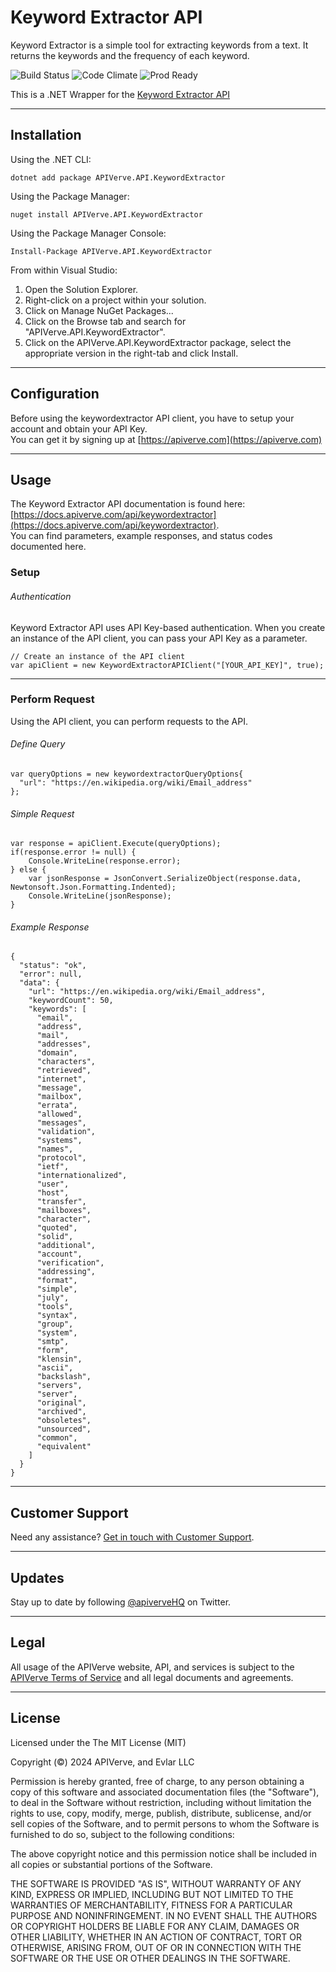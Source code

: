 Keyword Extractor API
============

Keyword Extractor is a simple tool for extracting keywords from a text. It returns the keywords and the frequency of each keyword.

![Build Status](https://img.shields.io/badge/build-passing-green)
![Code Climate](https://img.shields.io/badge/maintainability-B-purple)
![Prod Ready](https://img.shields.io/badge/production-ready-blue)

This is a .NET Wrapper for the [Keyword Extractor API](https://apiverve.com/marketplace/api/keywordextractor)

---

## Installation

Using the .NET CLI:
```
dotnet add package APIVerve.API.KeywordExtractor
```

Using the Package Manager:
```
nuget install APIVerve.API.KeywordExtractor
```

Using the Package Manager Console:
```
Install-Package APIVerve.API.KeywordExtractor
```

From within Visual Studio:

1. Open the Solution Explorer.
2. Right-click on a project within your solution.
3. Click on Manage NuGet Packages...
4. Click on the Browse tab and search for "APIVerve.API.KeywordExtractor".
5. Click on the APIVerve.API.KeywordExtractor package, select the appropriate version in the right-tab and click Install.


---

## Configuration

Before using the keywordextractor API client, you have to setup your account and obtain your API Key.  
You can get it by signing up at [https://apiverve.com](https://apiverve.com)

---

## Usage

The Keyword Extractor API documentation is found here: [https://docs.apiverve.com/api/keywordextractor](https://docs.apiverve.com/api/keywordextractor).  
You can find parameters, example responses, and status codes documented here.

### Setup

###### Authentication
Keyword Extractor API uses API Key-based authentication. When you create an instance of the API client, you can pass your API Key as a parameter.

```
// Create an instance of the API client
var apiClient = new KeywordExtractorAPIClient("[YOUR_API_KEY]", true);
```

---


### Perform Request
Using the API client, you can perform requests to the API.

###### Define Query

```
var queryOptions = new keywordextractorQueryOptions{
  "url": "https://en.wikipedia.org/wiki/Email_address"
};
```

###### Simple Request

```
var response = apiClient.Execute(queryOptions);
if(response.error != null) {
	Console.WriteLine(response.error);
} else {
    var jsonResponse = JsonConvert.SerializeObject(response.data, Newtonsoft.Json.Formatting.Indented);
    Console.WriteLine(jsonResponse);
}
```

###### Example Response

```
{
  "status": "ok",
  "error": null,
  "data": {
    "url": "https://en.wikipedia.org/wiki/Email_address",
    "keywordCount": 50,
    "keywords": [
      "email",
      "address",
      "mail",
      "addresses",
      "domain",
      "characters",
      "retrieved",
      "internet",
      "message",
      "mailbox",
      "errata",
      "allowed",
      "messages",
      "validation",
      "systems",
      "names",
      "protocol",
      "ietf",
      "internationalized",
      "user",
      "host",
      "transfer",
      "mailboxes",
      "character",
      "quoted",
      "solid",
      "additional",
      "account",
      "verification",
      "addressing",
      "format",
      "simple",
      "july",
      "tools",
      "syntax",
      "group",
      "system",
      "smtp",
      "form",
      "klensin",
      "ascii",
      "backslash",
      "servers",
      "server",
      "original",
      "archived",
      "obsoletes",
      "unsourced",
      "common",
      "equivalent"
    ]
  }
}
```

---

## Customer Support

Need any assistance? [Get in touch with Customer Support](https://apiverve.com/contact).

---

## Updates
Stay up to date by following [@apiverveHQ](https://twitter.com/apiverveHQ) on Twitter.

---

## Legal

All usage of the APIVerve website, API, and services is subject to the [APIVerve Terms of Service](https://apiverve.com/terms) and all legal documents and agreements.

---

## License
Licensed under the The MIT License (MIT)

Copyright (&copy;) 2024 APIVerve, and Evlar LLC

Permission is hereby granted, free of charge, to any person obtaining a copy of this software and associated documentation files (the "Software"), to deal in the Software without restriction, including without limitation the rights to use, copy, modify, merge, publish, distribute, sublicense, and/or sell copies of the Software, and to permit persons to whom the Software is furnished to do so, subject to the following conditions:

The above copyright notice and this permission notice shall be included in all copies or substantial portions of the Software.

THE SOFTWARE IS PROVIDED "AS IS", WITHOUT WARRANTY OF ANY KIND, EXPRESS OR IMPLIED, INCLUDING BUT NOT LIMITED TO THE WARRANTIES OF MERCHANTABILITY, FITNESS FOR A PARTICULAR PURPOSE AND NONINFRINGEMENT. IN NO EVENT SHALL THE AUTHORS OR COPYRIGHT HOLDERS BE LIABLE FOR ANY CLAIM, DAMAGES OR OTHER LIABILITY, WHETHER IN AN ACTION OF CONTRACT, TORT OR OTHERWISE, ARISING FROM, OUT OF OR IN CONNECTION WITH THE SOFTWARE OR THE USE OR OTHER DEALINGS IN THE SOFTWARE.